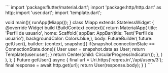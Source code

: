 ´´´
import 'package:flutter/material.dart';
import 'package:http/http.dart' as http;
import 'user.dart';
import 'template.dart';

void main(){
  runApp(Miapp());
}
class Miapp extends StatelessWidget {
  @override
  Widget build (BuildContext context){
    return MaterialApp(
      title: 'Perfil de usuario',
      home: Scaffold(
        appBar: AppBar(title: Text('Perfil de usuario'), backgroundColor: Colors.blue,),
        body: FutureBuilder<User>(
          future: getUser(),
          builder: (context, snapshot){
            if(snapshot.connectionState == ConnectionState.done){
              User user = snapshot.data as User;
              return Template(user:user);
            }
            return Center(child: CircularProgressIndicator());
          },
        )
      ),
    );
  }
  Future<User> getUser() async {
    final url = Uri.https('reqres.in','/api/users/3');
    final response = await http.get(url);
      return User(response.body);
  }
}
´´´